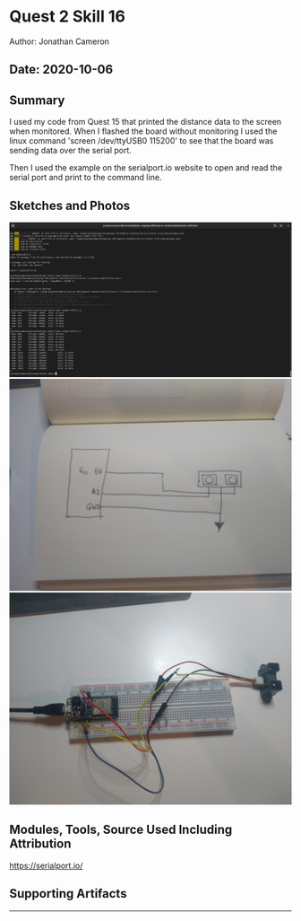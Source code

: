 #  Quest 2 Skill 16

Author: Jonathan Cameron

Date: 2020-10-06
-----

## Summary
I used my code from Quest 15 that printed the distance data to the screen when monitored. When I flashed the board without monitoring I used the linux command 'screen /dev/ttyUSB0 115200' to see that the board was sending data over the serial port.

Then I used the example on the serialport.io website to open and read the serial port and print to the command line.

## Sketches and Photos
![image info](./images/readSerialPort.png)
![image info](./images/skill15drawing.jpg)
![image info](./images/skill15picture.jpg)

## Modules, Tools, Source Used Including Attribution
https://serialport.io/

## Supporting Artifacts


-----

